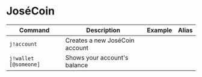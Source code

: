 # JoséCoin

Command | Description | Example | Alias
------------- | ------------- | ------------- | -------------
`j!account` | Creates a new JoséCoin account | |
`j!wallet [@someone]` | Shows your account's balance  | |
